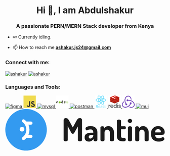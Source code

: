 <h1 align="center">Hi 👋, I am Abdulshakur</h1>
<h3 align="center">A passionate PERN/MERN Stack developer from Kenya</h3>

- 💤 Currently idling.

- 📫 How to reach me **ashakur.js24@gmail.com**

<h3 align="left">Connect with me:</h3>
<p align="left">
<a href="https://twitter.com/Ashakur_js24" target="blank"><img align="center" src="https://raw.githubusercontent.com/rahuldkjain/github-profile-readme-generator/master/src/images/icons/Social/twitter.svg" alt="ashakur" height="30" width="40" /></a>
  <a href="https://www.instagram.com/abdulshakur_24" target="blank"><img align="center" src="https://www.instagram.com/static/images/ico/apple-touch-icon-152x152-precomposed-refresh.png/a2c0c3c558c0.png" alt="ashakur" height="30" width="40" /></a>
</p>

<h3 align="left">Languages and Tools:</h3>
<p align="left">
  <a href="https://www.figma.com/" target="_blank" rel="noreferrer">
    <img
      src="https://www.vectorlogo.zone/logos/figma/figma-icon.svg"
      alt="figma"
      width="40"
      height="40"
    />
  </a>
  <a
    href="https://developer.mozilla.org/en-US/docs/Web/JavaScript"
    target="_blank"
    rel="noreferrer"
  >
    <img
      src="https://raw.githubusercontent.com/devicons/devicon/master/icons/javascript/javascript-original.svg"
      alt="javascript"
      width="40"
      height="40"
    />
  </a>
  <a href="https://www.mysql.com/" target="_blank" rel="noreferrer">
    <img
      src="https://cdn.worldvectorlogo.com/logos/postgresql.svg"
      alt="mysql"
      width="40"
      height="40"
    />
  </a>
  <a href="https://nodejs.org" target="_blank" rel="noreferrer">
    <img
      src="https://raw.githubusercontent.com/devicons/devicon/master/icons/nodejs/nodejs-original-wordmark.svg"
      alt="nodejs"
      width="40"
      height="40"
    />
  </a>
  <a href="https://postman.com" target="_blank" rel="noreferrer">
    <img
      src="https://www.vectorlogo.zone/logos/getpostman/getpostman-icon.svg"
      alt="postman"
      width="40"
      height="40"
    />
  </a>
  <a href="https://reactjs.org/" target="_blank" rel="noreferrer">
    <img
      src="https://raw.githubusercontent.com/devicons/devicon/master/icons/react/react-original-wordmark.svg"
      alt="react"
      width="40"
      height="40"
    />
  </a>
  <a href="https://redis.io" target="_blank" rel="noreferrer">
    <img
      src="https://raw.githubusercontent.com/devicons/devicon/master/icons/redis/redis-original-wordmark.svg"
      alt="redis"
      width="40"
      height="40"
    />
  </a>
  <a href="https://redux.js.org" target="_blank" rel="noreferrer">
    <img
      src="https://raw.githubusercontent.com/devicons/devicon/master/icons/redux/redux-original.svg"
      alt="redux"
      width="40"
      height="40"
    />
  </a>
  <a href="https://mui.com/" target="_blank" rel="noreferrer">
    <img
      src="https://cdn.worldvectorlogo.com/logos/material-ui-1.svg"
      alt="mui"
      width="40"
      height="40"
    />
  </a>
  <a href="https://mantine.dev/" target="_blank" rel="noreferrer">
    <svg
      class="mantine-ce6723"
      xmlns="http://www.w3.org/2000/svg"
      viewBox="0 0 623 163"
    >
      <g fill="none" fill-rule="evenodd">
        <path
          fill="#339AF0"
          fill-rule="nonzero"
          d="M162.162 81.5c0-45.011-36.301-81.5-81.08-81.5C36.301 0 0 36.489 0 81.5 0 126.51 36.301 163 81.081 163s81.081-36.49 81.081-81.5z"
        ></path>
        <g fill="#FFF">
          <path
            fill-rule="nonzero"
            d="M65.983 43.049a6.234 6.234 0 00-.336 6.884 6.14 6.14 0 001.618 1.786c9.444 7.036 14.866 17.794 14.866 29.52 0 11.726-5.422 22.484-14.866 29.52a6.142 6.142 0 00-1.616 1.786 6.211 6.211 0 00-.694 4.693c.197.79.546 1.533 1.028 2.186a6.154 6.154 0 008.634 1.284 50.112 50.112 0 007.947-7.39h17.493c3.406 0 6.174-2.772 6.174-6.194s-2.762-6.194-6.174-6.194h-9.655a49.166 49.166 0 004.071-19.69 49.166 49.166 0 00-4.07-19.692h9.66c3.406 0 6.173-2.771 6.173-6.194 0-3.422-2.762-6.193-6.173-6.193H82.574a50.11 50.11 0 00-7.952-7.397 6.149 6.149 0 00-4.578-1.153 6.189 6.189 0 00-4.055 2.438h-.006z"
          ></path>
          <path
            d="M56.236 79.391a9.342 9.342 0 01.632-3.608 9.261 9.261 0 011.967-3.077 9.143 9.143 0 012.994-2.063 9.06 9.06 0 017.103 0 9.144 9.144 0 012.995 2.063 9.261 9.261 0 011.967 3.077 9.34 9.34 0 01.63 3.608 9.299 9.299 0 01-2.755 6.395 9.094 9.094 0 01-6.388 2.63 9.094 9.094 0 01-6.39-2.63 9.299 9.299 0 01-2.755-6.395z"
          ></path>
        </g>
        <path
          fill="currentColor"
          fill-rule="nonzero"
          d="M291.736 126.644c1.984 0 3.823-.434 5.518-1.302 1.695-.868 2.542-2.129 2.542-3.782v-77.5c0-2.976-.827-5.063-2.48-6.262-1.653-1.199-3.513-1.798-5.58-1.798-1.901 0-3.555.207-4.96.62-1.405.413-2.666 1.24-3.782 2.48s-2.418 3.059-3.906 5.456l-15.252 27.776-15.128-27.776c-1.323-2.397-2.583-4.216-3.782-5.456-1.199-1.24-2.48-2.067-3.844-2.48-1.364-.413-3.038-.62-5.022-.62-1.984 0-3.823.6-5.518 1.798-1.695 1.199-2.542 3.286-2.542 6.262v77.5c0 1.653.847 2.914 2.542 3.782 1.695.868 3.534 1.302 5.518 1.302 2.067 0 3.927-.434 5.58-1.302 1.653-.868 2.48-2.129 2.48-3.782V67.248l14.26 26.784c.744 1.24 1.591 2.087 2.542 2.542.95.455 1.88.682 2.79.682.992 0 1.984-.248 2.976-.744s1.86-1.323 2.604-2.48l14.384-25.792v53.32c0 1.653.847 2.914 2.542 3.782 1.695.868 3.534 1.302 5.518 1.302zm34.375 1.116c4.298 0 7.956-.992 10.974-2.976 3.017-1.984 5.642-4.257 7.874-6.82v3.596c0 1.405.682 2.604 2.046 3.596 1.364.992 3.08 1.488 5.146 1.488 2.232 0 4.092-.496 5.58-1.488 1.488-.992 2.232-2.19 2.232-3.596V91.18c0-4.216-.889-8.143-2.666-11.78-1.778-3.637-4.609-6.613-8.494-8.928-3.886-2.315-9.052-3.472-15.5-3.472-2.894 0-5.87.372-8.928 1.116-3.059.744-5.642 1.798-7.75 3.162-2.108 1.364-3.162 2.914-3.162 4.65 0 1.819.475 3.596 1.426 5.332.95 1.736 2.294 2.604 4.03 2.604 1.074 0 2.066-.33 2.976-.992.91-.661 2.211-1.302 3.906-1.922 1.694-.62 4.112-.93 7.254-.93 2.81 0 4.98.579 6.51 1.736 1.53 1.157 2.645 2.604 3.348 4.34a14.092 14.092 0 011.054 5.332v1.612h-5.084c-5.704 0-10.726.537-15.066 1.612-4.34 1.075-7.73 2.935-10.168 5.58-2.439 2.645-3.658 6.324-3.658 11.036 0 5.621 1.591 9.775 4.774 12.462 3.182 2.687 6.964 4.03 11.346 4.03zm6.448-11.904c-1.819 0-3.369-.537-4.65-1.612-1.282-1.075-1.922-2.77-1.922-5.084 0-2.315.764-4.03 2.294-5.146 1.53-1.116 3.534-1.84 6.014-2.17 2.48-.33 5.084-.496 7.812-.496h1.86v2.604c0 1.984-.6 3.885-1.798 5.704-1.199 1.819-2.666 3.307-4.402 4.464-1.736 1.157-3.472 1.736-5.208 1.736zm84.169 10.788c2.067 0 3.927-.434 5.58-1.302 1.653-.868 2.48-2.129 2.48-3.782V92.172c0-4.63-.971-8.845-2.914-12.648-1.943-3.803-4.526-6.84-7.75-9.114C410.9 68.137 407.345 67 403.46 67c-4.133 0-7.626.971-10.478 2.914-2.852 1.943-4.898 4.113-6.138 6.51v-3.72c0-1.488-.682-2.687-2.046-3.596-1.364-.91-3.038-1.364-5.022-1.364-2.315 0-4.216.455-5.704 1.364-1.488.91-2.232 2.108-2.232 3.596v48.856c0 1.24.744 2.397 2.232 3.472 1.488 1.075 3.39 1.612 5.704 1.612 2.232 0 4.133-.537 5.704-1.612 1.57-1.075 2.356-2.232 2.356-3.472V92.172c0-2.315.496-4.299 1.488-5.952.992-1.653 2.273-2.935 3.844-3.844 1.57-.91 3.183-1.364 4.836-1.364 1.984 0 3.803.558 5.456 1.674 1.653 1.116 2.955 2.5 3.906 4.154a10.52 10.52 0 011.426 5.332v29.388c0 1.653.868 2.914 2.604 3.782 1.736.868 3.513 1.302 5.332 1.302zm47.432 0c2.315 0 4.03-.703 5.146-2.108 1.116-1.405 1.674-2.976 1.674-4.712 0-1.653-.558-3.183-1.674-4.588-1.116-1.405-2.831-2.108-5.146-2.108h-4.836c-2.563 0-4.36-.496-5.394-1.488-1.033-.992-1.55-2.687-1.55-5.084V79.4h14.632c1.323 0 2.335-.6 3.038-1.798.703-1.199 1.054-2.542 1.054-4.03 0-1.488-.351-2.831-1.054-4.03-.703-1.199-1.715-1.798-3.038-1.798H452.38V46.416c0-1.488-.847-2.687-2.542-3.596-1.695-.91-3.534-1.364-5.518-1.364-1.819 0-3.596.455-5.332 1.364-1.736.91-2.604 2.108-2.604 3.596v60.14c0 6.944 1.963 12.028 5.89 15.252 3.927 3.224 9.61 4.836 17.05 4.836h4.836zM487.232 54.6c2.397 0 4.443-.806 6.138-2.418 1.695-1.612 2.542-3.41 2.542-5.394 0-2.15-.847-3.989-2.542-5.518-1.695-1.53-3.74-2.294-6.138-2.294-2.397 0-4.464.765-6.2 2.294-1.736 1.53-2.604 3.369-2.604 5.518 0 1.984.868 3.782 2.604 5.394 1.736 1.612 3.803 2.418 6.2 2.418zm0 72.044c2.232 0 4.133-.537 5.704-1.612 1.57-1.075 2.356-2.232 2.356-3.472V72.704c0-1.488-.785-2.687-2.356-3.596-1.57-.91-3.472-1.364-5.704-1.364-2.315 0-4.216.455-5.704 1.364-1.488.91-2.232 2.108-2.232 3.596v48.856c0 1.24.744 2.397 2.232 3.472 1.488 1.075 3.39 1.612 5.704 1.612zm65.247 0c2.066 0 3.926-.434 5.58-1.302 1.653-.868 2.48-2.129 2.48-3.782V92.172c0-4.63-.972-8.845-2.914-12.648-1.943-3.803-4.526-6.84-7.75-9.114-3.224-2.273-6.779-3.41-10.664-3.41-4.134 0-7.626.971-10.478 2.914-2.852 1.943-4.898 4.113-6.138 6.51v-3.72c0-1.488-.682-2.687-2.046-3.596-1.364-.91-3.038-1.364-5.022-1.364-2.315 0-4.216.455-5.704 1.364-1.488.91-2.232 2.108-2.232 3.596v48.856c0 1.24.744 2.397 2.232 3.472 1.488 1.075 3.39 1.612 5.704 1.612 2.232 0 4.133-.537 5.704-1.612 1.57-1.075 2.356-2.232 2.356-3.472V92.172c0-2.315.496-4.299 1.488-5.952.992-1.653 2.273-2.935 3.844-3.844 1.57-.91 3.182-1.364 4.836-1.364 1.984 0 3.802.558 5.456 1.674 1.653 1.116 2.955 2.5 3.906 4.154a10.52 10.52 0 011.426 5.332v29.388c0 1.653.868 2.914 2.604 3.782 1.736.868 3.513 1.302 5.332 1.302zm47.68 1.116c4.464 0 8.328-.558 11.594-1.674 3.265-1.116 5.786-2.48 7.564-4.092 1.777-1.612 2.666-3.12 2.666-4.526 0-.827-.248-1.798-.744-2.914a8.641 8.641 0 00-2.108-2.914c-.91-.827-1.984-1.24-3.224-1.24-1.158 0-2.398.372-3.72 1.116-1.323.744-2.894 1.53-4.712 2.356-1.819.827-4.092 1.24-6.82 1.24-4.299 0-7.792-1.095-10.478-3.286-2.687-2.19-4.03-5.063-4.03-8.618v-1.86h25.172c1.901 0 3.74-.186 5.518-.558 1.777-.372 3.244-1.323 4.402-2.852 1.157-1.53 1.736-4.071 1.736-7.626 0-4.63-1.199-8.68-3.596-12.152-2.398-3.472-5.518-6.2-9.362-8.184-3.844-1.984-8.08-2.976-12.71-2.976-5.043 0-9.61 1.137-13.702 3.41-4.092 2.273-7.358 5.29-9.796 9.052-2.439 3.761-3.658 7.874-3.658 12.338v10.54c0 5.043 1.281 9.486 3.844 13.33 2.562 3.844 6.096 6.82 10.602 8.928 4.505 2.108 9.692 3.162 15.562 3.162zm4.092-35.836h-18.104v-3.472c0-1.984.516-3.7 1.55-5.146 1.033-1.447 2.376-2.563 4.03-3.348 1.653-.785 3.43-1.178 5.332-1.178 1.984 0 3.802.413 5.456 1.24 1.653.827 2.976 1.984 3.968 3.472s1.488 3.183 1.488 5.084c0 1.323-.269 2.211-.806 2.666-.538.455-1.509.682-2.914.682z"
        ></path>
      </g>
    </svg>
  </a>
</p>
